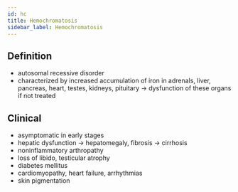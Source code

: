 ```yaml
---
id: hc
title: Hemochromatosis
sidebar_label: Hemochromatosis
---
```

## Definition
- autosomal recessive disorder
- characterized by increased accumulation of iron in adrenals, liver, pancreas, heart, testes, kidneys, pituitary → dysfunction of these organs if not treated 

## Clinical
- asymptomatic in early stages
- hepatic dysfunction → hepatomegaly, fibrosis → cirrhosis
- noninflammatory arthropathy
- loss of libido, testicular atrophy
- diabetes mellitus
- cardiomyopathy, heart failure, arrhythmias
- skin pigmentation
